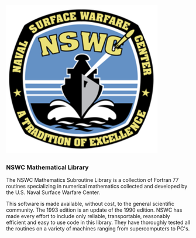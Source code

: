 ![nswc](media/nswc.png)
============

### NSWC Mathematical Library

The NSWC Mathematics Subroutine Library is a collection of Fortran
77 routines specializing in numerical mathematics collected and
developed by the U.S. Naval Surface Warfare Center.

This software is made available, without cost, to the general
scientific community. The 1993 edition is an update of the 1990 edition.
NSWC has made every effort to include only reliable, transportable, reasonably
efficient and easy to use code in this library. They have thoroughly tested
all the routines on a variety of machines ranging from supercomputers to PC's.
